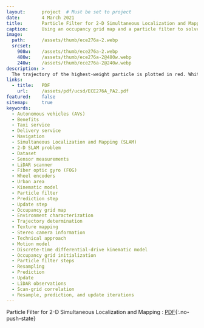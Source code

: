 ```yaml
---
layout:      project  # Must be set to project
date:        4 March 2021
title:       Particle Filter for 2-D Simultaneous Localization and Mapping
caption:     Using an occupancy grid map and a particle filter to solve the SLAM problem in an AV driving dataset. Sensors include LiDAR and IMU.
image:
  path:      /assets/thumb/ece276a-2.webp
  srcset:
    908w:    /assets/thumb/ece276a-2.webp
    480w:    /assets/thumb/ece276a-2@480w.webp
    240w:    /assets/thumb/ece276a-2@240w.webp
description: >
  The trajectory of the highest-weight particle is plotted in red. White pixels indicate unoccupied cells, black pixels indicate occupied cells, and gray pixels indicate unseen cells. The black pixels are on the border between the white and gray pixels.
links:
  - title:   PDF
    url:     /assets/pdf/ucsd/ECE276A_PA2.pdf
featured:    false
sitemap:     true
keywords:
  - Autonomous vehicles (AVs)
  - Benefits
  - Taxi service
  - Delivery service
  - Navigation
  - Simultaneous Localization and Mapping (SLAM)
  - 2-D SLAM problem
  - Dataset
  - Sensor measurements
  - LiDAR scanner
  - Fiber optic gyro (FOG)
  - Wheel encoders
  - Urban area
  - Kinematic model
  - Particle filter
  - Prediction step
  - Update step
  - Occupancy grid map
  - Environment characterization
  - Trajectory determination
  - Texture mapping
  - Stereo camera information
  - Technical approach
  - Motion model
  - Discrete-time differential-drive kinematic model
  - Occupancy grid initialization
  - Particle filter steps
  - Resampling
  - Prediction
  - Update
  - LiDAR observations
  - Scan-grid correlation
  - Resample, prediction, and update iterations
---
```


Particle Filter for 2-D Simultaneous Localization and Mapping
: [PDF](/assets/pdf/ucsd/ECE276A_PA2.pdf){:.no-push-state}

<object data="/assets/pdf/ucsd/ECE276A_PA2.pdf" width="100%" height="1000" type="application/pdf"></object>
